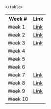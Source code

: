  <table>
        <tr>
            <th>Week #</th>
            <th>Link</th>
        </tr>
        <tr>
            <td>Week 1</td>
            <td><a href="https://docs.google.com/presentation/d/1zeH2jgGbwP256E6Ysr6fRfAn4fc9FgRTYlqVr1-F4D4/edit?usp=sharing">Link</a></td>
        </tr>
        <tr>
            <td>Week 2</td>
            <td><a href="https://docs.google.com/presentation/d/1zeH2jgGbwP256E6Ysr6fRfAn4fc9FgRTYlqVr1-F4D4/edit?usp=sharing">Link</a></td>
        </tr>
        <tr>
            <td>Week 3</td>
            <td><a href="https://docs.google.com/presentation/d/1QRkX6luhspkFsrp3kxWVRByBPOcCTnFDWwksOirZ91s/edit?usp=sharing">Link</a></td>
        </tr>
        <tr>
            <td>Week 4</td>
            <td></td>
        </tr>
        <tr>
            <td>Week 5</td>
            <td></td>
        </tr>
        <tr>
            <td>Week 6</td>
            <td></td>
        </tr>
        <tr>
            <td>Week 7</td>
            <td><a href="https://docs.google.com/presentation/d/1I_V9MZZ5aqjKfbiGWIW2K6TNrdbjULsmz03V2CVxwt4/edit?usp=sharing">Link</a></td>
        </tr>
        <tr>
            <td>Week 8</td>
            <td><a href="https://docs.google.com/presentation/d/1eOFDCA9JwfLrIiiM1scqfkNSQc-MRePQaMcoqYCMhlw/edit?usp=sharing">Link</a></td>
        </tr>
        <tr>
            <td>Week 9</td>
            <td><a href="https://docs.google.com/presentation/d/1OUCdkfBSL8HXHdBTSRrjBKsanne2PtpSnOJvJGUG0TQ/edit?usp=sharing">Link</a></td>
        </tr>
        <tr>
            <td>Week 10</td>
            <td></td>
        </tr>

        


    </table>